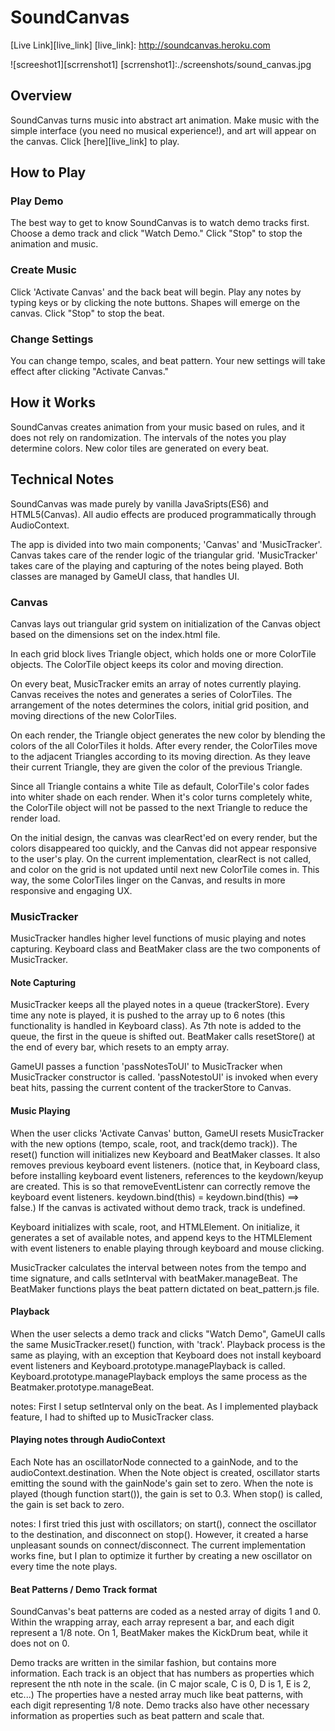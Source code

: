 # SoundCanvas
[Live Link][live_link]
[live_link]: http://soundcanvas.heroku.com

![screeshot1][scrrenshot1]
[scrrenshot1]:./screenshots/sound_canvas.jpg

## Overview
SoundCanvas turns music into abstract art animation. Make music with the simple interface (you need no musical experience!), and art will appear on the canvas. Click [here][live_link] to play.

## How to Play
### Play Demo
The best way to get to know SoundCanvas is to watch demo tracks first. Choose a demo track and click "Watch Demo." Click "Stop" to stop the animation and music.
### Create Music
Click 'Activate Canvas' and the back beat will begin. Play any notes by typing keys or by clicking the note buttons. Shapes will emerge on the canvas. Click "Stop" to stop the beat.
### Change Settings
You can change tempo, scales, and beat pattern. Your new settings will take effect after clicking "Activate Canvas."

## How it Works
SoundCanvas creates animation from your music based on rules, and it does not rely on randomization. The intervals of the notes you play determine colors. New color tiles are generated on every beat.


## Technical Notes
SoundCanvas was made purely by vanilla JavaSripts(ES6) and HTML5(Canvas). All audio effects are produced programmatically through AudioContext.

The app is divided into two main components; 'Canvas' and 'MusicTracker'. Canvas takes care of the render logic of the triangular grid. 'MusicTracker' takes care of the playing and capturing of the notes being played. Both classes are managed by GameUI class, that handles UI.

### Canvas
Canvas lays out triangular grid system on initialization of the Canvas object based on the <canvas> dimensions set on the index.html file.

In each grid block lives Triangle object, which holds one or more ColorTile objects. The ColorTile object keeps its color and moving direction.

On every beat, MusicTracker emits an array of notes currently playing. Canvas receives the notes and generates a series of ColorTiles. The arrangement of the notes determines the colors, initial grid position, and moving directions of the new ColorTiles.

On each render, the Triangle object generates the new color by blending the colors of the all ColorTiles it holds. After every render, the ColorTiles move to the adjacent Triangles according to its moving direction. As they leave their current Triangle, they are given the color of the previous Triangle.

Since all Triangle contains a white Tile as default, ColorTile's color fades into whiter shade on each render. When it's color turns completely white, the ColorTile object will not be passed to the next Triangle to reduce the render load.

On the initial design, the canvas was clearRect'ed on every render, but the colors disappeared too quickly, and the Canvas did not appear responsive to the user's play. On the current implementation, clearRect is not called, and color on the grid is not updated until next new ColorTile comes in. This way, the some ColorTiles linger on the Canvas, and results in more responsive and engaging UX.


### MusicTracker

MusicTracker handles higher level functions of music playing and notes capturing. Keyboard class and BeatMaker class are the two components of MusicTracker.

#### Note Capturing
MusicTracker keeps all the played notes in a queue (trackerStore). Every time any note is played, it is pushed to the array up to 6 notes (this functionality is handled in Keyboard class). As 7th note is added to the queue, the first in the queue is shifted out. BeatMaker calls resetStore() at the end of every bar, which resets to an empty array.

GameUI passes a function 'passNotesToUI' to MusicTracker when MusicTracker constructor is called. 'passNotestoUI' is invoked when every beat hits, passing the current content of the trackerStore to Canvas.

#### Music Playing
When the user clicks 'Activate Canvas' button, GameUI resets MusicTracker with the new options (tempo, scale, root, and track(demo track)). The reset() function will initializes new Keyboard and BeatMaker classes. It also removes previous keyboard event listeners. (notice that, in Keyboard class, before installing keyboard event listeners, references to the keydown/keyup are created. This is so that removeEventListenr can correctly remove the keyboard event listeners. keydown.bind(this) = keydown.bind(this) ==> false.) If the canvas is activated without demo track, track is undefined.

Keyboard initializes with scale, root, and HTMLElement. On initialize, it generates a set of available notes, and append keys to the HTMLElement with event listeners to enable playing through keyboard and mouse clicking.

MusicTracker calculates the interval between notes from the tempo and time signature, and calls setInterval with beatMaker.manageBeat. The BeatMaker functions plays the beat pattern dictated on beat_pattern.js file.

#### Playback
When the user selects a demo track and clicks "Watch Demo", GameUI calls the same MusicTracker.reset() function, with 'track'. Playback process is the same as playing, with an exception that Keyboard does not install keyboard event listeners and Keyboard.prototype.managePlayback is called. Keyboard.prototype.managePlayback employs the same process as the Beatmaker.prototype.manageBeat.

notes:
First I setup setInterval only on the beat. As I implemented playback feature, I had to shifted up to MusicTracker class.

#### Playing notes through AudioContext
Each Note has an oscillatorNode connected to a gainNode, and to the audioContext.destination. When the Note object is created, oscillator starts emitting the sound with the gainNode's gain set to zero. When the note is played (though function start()), the gain is set to 0.3. When stop() is called, the gain is set back to zero.

notes:
I first tried this just with oscillators; on start(), connect the oscillator to the destination, and disconnect on stop(). However, it created a harse unpleasant sounds on connect/disconnect. The current implementation works fine, but I plan to optimize it further by creating a new oscillator on every time the note plays.

#### Beat Patterns / Demo Track format
SoundCanvas's beat patterns are coded as a nested array of digits 1 and 0. Within the wrapping array, each array represent a bar, and each digit represent a 1/8 note. On 1, BeatMaker makes the KickDrum beat, while it does not on 0.

Demo tracks are written in the similar fashion, but contains more information. Each track is an object that has numbers as properties which represent the nth note in the scale. (in C major scale, C is 0, D is 1, E is 2, etc...) The properties have a nested array much like beat patterns, with each digit representing 1/8 note. Demo tracks also have other necessary information as properties such as beat pattern and scale that.

